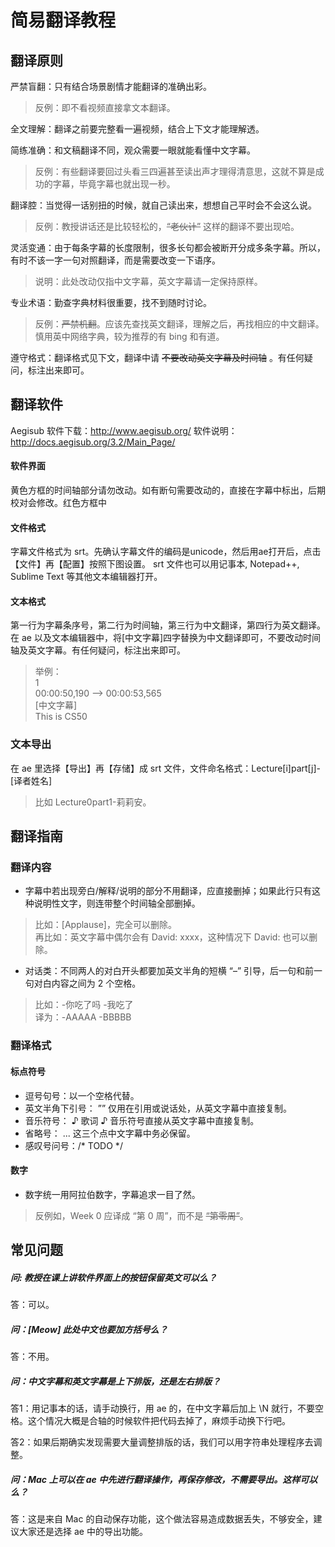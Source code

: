 # 简易翻译教程

## 翻译原则
严禁盲翻：只有结合场景剧情才能翻译的准确出彩。
> 反例：即不看视频直接拿文本翻译。  

全文理解：翻译之前要完整看一遍视频，结合上下文才能理解透。  

简练准确：和文稿翻译不同，观众需要一眼就能看懂中文字幕。  
> 反例：有些翻译要回过头看三四遍甚至读出声才理得清意思，这就不算是成功的字幕，毕竟字幕也就出现一秒。  

翻译腔：当觉得一话别扭的时候，就自己读出来，想想自己平时会不会这么说。  
> 反例：教授讲话还是比较轻松的，~~“老伙计”~~ 这样的翻译不要出现哈。  

灵活变通：由于每条字幕的长度限制，很多长句都会被断开分成多条字幕。所以，有时不该一字一句对照翻译，而是需要改变一下语序。  
> 说明：此处改动仅指中文字幕，英文字幕请一定保持原样。  

专业术语：勤查字典材料很重要，找不到随时讨论。  
> 反例：~~严禁机翻~~。应该先查找英文翻译，理解之后，再找相应的中文翻译。慎用英中网络字典，较为推荐的有 bing 和有道。  

遵守格式：翻译格式见下文，翻译中请 ~~不要改动英文字幕及时间轴~~ 。有任何疑问，标注出来即可。  
 
## 翻译软件 
Aegisub
软件下载：http://www.aegisub.org/
软件说明：http://docs.aegisub.org/3.2/Main_Page/

#### 软件界面
黄色方框的时间轴部分请勿改动。如有断句需要改动的，直接在字幕中标出，后期校对会修改。红色方框中

#### 文件格式
字幕文件格式为 srt。先确认字幕文件的编码是unicode，然后用ae打开后，点击【文件】再【配置】按照下图设置。
srt 文件也可以用记事本, Notepad++, Sublime Text 等其他文本编辑器打开。

#### 文本格式
第一行为字幕条序号，第二行为时间轴，第三行为中文翻译，第四行为英文翻译。在 ae 以及文本编辑器中，将[中文字幕]四字替换为中文翻译即可，不要改动时间轴及英文字幕。有任何疑问，标注出来即可。
> 举例：  
> 1  
> 00:00:50,190 --> 00:00:53,565  
> [中文字幕]  
> This is CS50   

### 文本导出
在 ae 里选择【导出】再【存储】成 srt 文件，文件命名格式：Lecture[i]part[j]-[译者姓名]
> 比如 Lecture0part1-莉莉安。

## 翻译指南

### 翻译内容
-	字幕中若出现旁白/解释/说明的部分不用翻译，应直接删掉；如果此行只有这种说明性文字，则连带整个时间轴全部删掉。
> 比如：[Applause]，完全可以删除。  
> 再比如：英文字幕中偶尔会有 David: xxxx，这种情况下 David: 也可以删除。  

-	对话类：不同两人的对白开头都要加英文半角的短横 “–” 引导，后一句和前一句对白内容之间为 2 个空格。
> 比如：-你吃了吗  -我吃了  
> 译为：-AAAAA  -BBBBB

### 翻译格式
#### 标点符号
-	逗号句号：以一个空格代替。
-	英文半角下引号： ”” 仅用在引用或说话处，从英文字幕中直接复制。
-	音乐符号： ♪ 歌词 ♪ 音乐符号直接从英文字幕中直接复制。
-	省略号： ... 这三个点中文字幕中务必保留。
- 感叹号问号：/* TODO */

#### 数字
- 数字统一用阿拉伯数字，字幕追求一目了然。
> 反例如，Week 0 应译成 “第 0 周”，而不是 ~~“第零周”~~。

 
## 常见问题 

##### 问: 教授在课上讲软件界面上的按钮保留英文可以么？
答：可以。

##### 问：[Meow] 此处中文也要加方括号么？
答：不用。

##### 问：中文字幕和英文字幕是上下排版，还是左右排版？
 
答1：用记事本的话，请手动换行，用 ae 的，在中文字幕后加上 \N 就行，不要空格。这个情况大概是合轴的时候软件把代码去掉了，麻烦手动换下行吧。

答2：如果后期确实发现需要大量调整排版的话，我们可以用字符串处理程序去调整。

##### 问：Mac 上可以在 ae 中先进行翻译操作，再保存修改，不需要导出。这样可以么？

答：这是来自 Mac 的自动保存功能，这个做法容易造成数据丢失，不够安全，建议大家还是选择 ae 中的导出功能。



